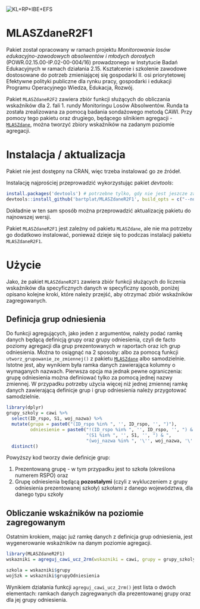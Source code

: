 ![KL+RP+IBE+EFS](inst/Belka-Losy-absolwentow-Kolor-PL.png)

# MLASZdaneR2F1

Pakiet został opracowany w ramach projektu *Monitorowanie losów edukacyjno-zawodowych absolwentów i młodych dorosłych* (POWR.02.15.00-IP.02-00-004/16) prowadzonego w Instytucie Badań Edukacyjnych w ramach działania 2.15. Kształcenie i szkolenie zawodowe dostosowane do potrzeb zmieniającej się gospodarki II. osi priorytetowej Efektywne polityki publiczne dla rynku pracy, gospodarki i edukacji Programu Operacyjnego Wiedza, Edukacja, Rozwój.

Pakiet `MLASZdaneR2F2` zawiera zbiór funkcji służących do obliczania wskaźników dla 2. fali 1. rundy Monitoringu Losów Absolwentów. Runda ta została zrealizowana za pomocą badania sondażowego metodą CAWI. Przy pomocy tego pakietu oraz drugiego, będącego silnikiem agregacji - [`MLASZdane`](https://github.com/bartplat/MLASZdane), można tworzyć zbiory wskaźników na zadanym poziomie agregacji.

# Instalacja / aktualizacja

Pakiet nie jest dostępny na CRAN, więc trzeba instalować go ze źródeł.

Instalację najprościej przeprowadzić wykorzystując pakiet *devtools*:

```r
install.packages('devtools') # potrzebne tylko, gdy nie jest jeszcze zainstalowany
devtools::install_github('bartplat/MLASZdaneR2F1', build_opts = c("--no-resave-data"))
```

Dokładnie w ten sam sposób można przeprowadzić aktualizację pakietu do najnowszej wersji.

Pakiet `MLASZdaneR2F1` jest zależny od pakietu `MLASZdane`, ale nie ma potrzeby go dodatkowo instalować, ponieważ dzieje się to podczas instalacji pakietu `MLASZdaneR2F1`.

# Użycie

Jako, że pakiet `MLASZdaneR2F1` zawiera zbiór funkcji służących do liczenia wskaźników dla specyficznych danych w specyficzny sposób, poniżej opisano kolejne kroki, które należy przejść, aby otrzymać zbiór wskaźników zagregowanych.

## Definicja grup odniesienia

Do funkcji agregujących, jako jeden z argumentów, należy podać ramkę danych będącą definicją grupy oraz grupy odniesienia, czyli de facto poziomy agregacji dla grup prezentowanych w raportach oraz ich grup odniesienia. Można to osiągnąć na 2 sposoby: albo za pomocą funkcji `utworz_grupowanie_ze_zmiennej()` z pakietu [`MLASZdane`](https://github.com/bartplat/MLASZdane) albo samodzielnie. Istotne jest, aby wynikiem była ramka danych zawierająca kolumny o wymaganych nazwach. Pierwsza opcja ma jednak pewne ograniczenia: grupę odniesienia można definiować tylko za pomocą jednej nazwy zmiennej. W przypadku potrzeby użycia więcej niż jednej zmiennej ramkę danych zawierającą definicje grup i grup odniesienia należy przygotować samodzielnie.

```r
library(dplyr)
grupy_szkoly = cawi %>%
  select(ID_rspo, S1, woj_nazwa) %>%
  mutate(grupa = paste0("(ID_rspo %in% ", '', ID_rspo, '', ")"),
         odniesienie = paste0("!(ID_rspo %in% ", '', ID_rspo, '', ") & ",
                              "(S1 %in% ", '', S1, '', ") & ",
                              "(woj_nazwa %in% ", '\'', woj_nazwa, '\'', ")")) %>% 
  distinct()
```

Powyższy kod tworzy dwie definicje grup:

1. Prezentowaną grupę - w tym przypadku jest to szkoła (określona numerem RSPO) oraz
2. Grupę odniesienia będącą **pozostałymi** (czyli z wykluczeniem z grupy odniesienia prezentowanej szkoły) szkołami z danego województwa, dla danego typu szkoły

## Obliczanie wskaźników na poziomie zagregowanym

Ostatnim krokiem, mając już ramkę danych z definicja grup odniesienia, jest wygenerowanie wskaźników na danym poziomie agregacji.

```r
library(MLASZdaneR2F1)
wskazniki = agreguj_cawi_ucz_2rm(wskazniki = cawi, grupy = grupy_szkoly)

szkola = wskazniki$grupy
wojSzk = wskazniki$grupyOdniesienia
```

Wynikiem działania funkcji `agreguj_cawi_ucz_2rm()` jest lista o dwóch elementach: ramkach danych zagregwanych dla prezentowanej grupy oraz dla jej grupy odniesienia.

